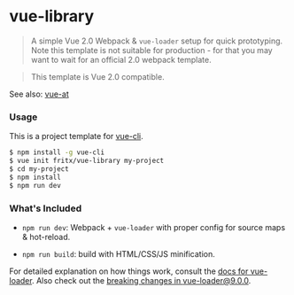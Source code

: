 # vue-library

> A simple Vue 2.0 Webpack & `vue-loader` setup for quick prototyping. Note this template is not suitable for production - for that you may want to wait for an official 2.0 webpack template.

> This template is Vue 2.0 compatible.

See also: [vue-at](https://github.com/fritx/vue-at)

### Usage

This is a project template for [vue-cli](https://github.com/vuejs/vue-cli).

``` bash
$ npm install -g vue-cli
$ vue init fritx/vue-library my-project
$ cd my-project
$ npm install
$ npm run dev
```

### What's Included

- `npm run dev`: Webpack + `vue-loader` with proper config for source maps & hot-reload.

- `npm run build`: build with HTML/CSS/JS minification.

For detailed explanation on how things work, consult the [docs for vue-loader](http://vuejs.github.io/vue-loader). Also check out the [breaking changes in vue-loader@9.0.0](https://github.com/vuejs/vue-loader/releases/tag/v9.0.0).
